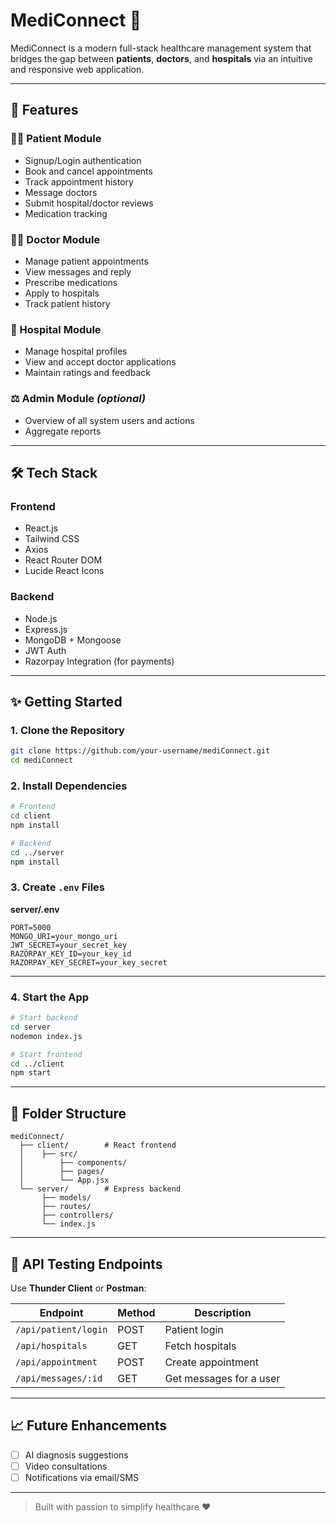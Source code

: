 # MediConnect 🏥

MediConnect is a modern full-stack healthcare management system that bridges the gap between **patients**, **doctors**, and **hospitals** via an intuitive and responsive web application.

---

## 🌟 Features

### 👩‍⚕️ Patient Module

* Signup/Login authentication
* Book and cancel appointments
* Track appointment history
* Message doctors
* Submit hospital/doctor reviews
* Medication tracking

### 🧑‍⚕️ Doctor Module

* Manage patient appointments
* View messages and reply
* Prescribe medications
* Apply to hospitals
* Track patient history

### 🏥 Hospital Module

* Manage hospital profiles
* View and accept doctor applications
* Maintain ratings and feedback

### ⚖️ Admin Module *(optional)*

* Overview of all system users and actions
* Aggregate reports

---

## 🛠️ Tech Stack

### Frontend

* React.js
* Tailwind CSS
* Axios
* React Router DOM
* Lucide React Icons

### Backend

* Node.js
* Express.js
* MongoDB + Mongoose
* JWT Auth
* Razorpay Integration (for payments)

---

## ✨ Getting Started

### 1. Clone the Repository

```bash
git clone https://github.com/your-username/mediConnect.git
cd mediConnect
```

### 2. Install Dependencies

```bash
# Frontend
cd client
npm install

# Backend
cd ../server
npm install
```

### 3. Create `.env` Files

**server/.env**

```
PORT=5000
MONGO_URI=your_mongo_uri
JWT_SECRET=your_secret_key
RAZORPAY_KEY_ID=your_key_id
RAZORPAY_KEY_SECRET=your_key_secret
```

---

### 4. Start the App

```bash
# Start backend
cd server
nodemon index.js

# Start frontend
cd ../client
npm start
```

---

## 🔧 Folder Structure

```
mediConnect/
  ├── client/        # React frontend
  │    ├── src/
  │        ├── components/
  │        ├── pages/
  │        └── App.jsx
  └── server/        # Express backend
       ├── models/
       ├── routes/
       ├── controllers/
       └── index.js
```

---

## 🔮 API Testing Endpoints

Use **Thunder Client** or **Postman**:

| Endpoint             | Method | Description             |
| -------------------- | ------ | ----------------------- |
| `/api/patient/login` | POST   | Patient login           |
| `/api/hospitals`     | GET    | Fetch hospitals         |
| `/api/appointment`   | POST   | Create appointment      |
| `/api/messages/:id`  | GET    | Get messages for a user |

---

## 📈 Future Enhancements

* [ ] AI diagnosis suggestions
* [ ] Video consultations
* [ ] Notifications via email/SMS

---


> Built with passion to simplify healthcare ❤️
